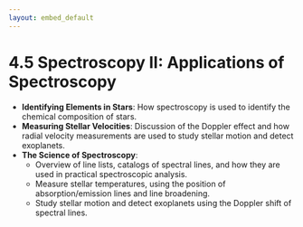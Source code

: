 ```yaml
---
layout: embed_default
---
```


# 4.5 Spectroscopy II: Applications of Spectroscopy

- **Identifying Elements in Stars**: How spectroscopy is used to identify the chemical composition of stars.
- **Measuring Stellar Velocities**: Discussion of the Doppler effect and how radial velocity measurements are used to study stellar motion and detect exoplanets.
- **The Science of Spectroscopy**:
   - Overview of line lists, catalogs of spectral lines, and how they are used in practical spectroscopic analysis.
   - Measure stellar temperatures, using the position of absorption/emission lines and line broadening.
   - Study stellar motion and detect exoplanets using the Doppler shift of spectral lines.

